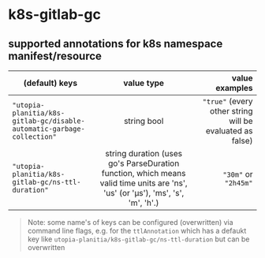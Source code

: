 # k8s-gitlab-gc

## supported annotations for k8s namespace manifest/resource

| (default) keys                                    | value type | value examples |
|---------------------------------------------------|:-----------:|-------------:|
|`"utopia-planitia/k8s-gitlab-gc/disable-automatic-garbage-collection"`| string bool | `"true"` (every other string will be evaluated as false) |
| `"utopia-planitia/k8s-gitlab-gc/ns-ttl-duration"` |  string duration (uses go's ParseDuration function, which means valid time units are 'ns', 'us' (or 'µs'), 'ms', 's', 'm', 'h'.) | `"30m"` or `"2h45m"` |

> Note: some name's of keys can be configured (overwritten) via command line flags, e.g. for the `ttlAnnotation` which has a defaukt key like `utopia-planitia/k8s-gitlab-gc/ns-ttl-duration` but can be overwritten

